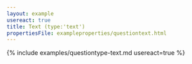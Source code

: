 ```yaml
---
layout: example
usereact: true
title: Text (type:'text')
propertiesFile: exampleproperties/questiontext.html
---
```


{% include examples/questiontype-text.md usereact=true %}